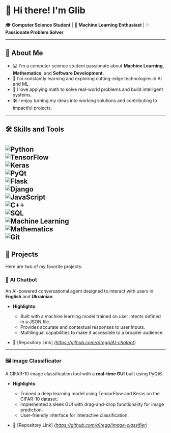 # 👋 Hi there! I'm Glib

🎓 **Computer Science Student** | 🤖 **Machine Learning Enthusiast** | ✨ **Passionate Problem Solver**  

---

## 🚀 About Me

- 💻 I'm a computer science student passionate about **Machine Learning**, **Mathematics**, and **Software Development**.  
- 🌱 I’m constantly learning and exploring cutting-edge technologies in AI and ML.  
- 🧠 I love applying math to solve real-world problems and build intelligent systems.  
- 🛠️ I enjoy turning my ideas into working solutions and contributing to impactful projects.  

---

## 🛠 Skills and Tools

![Python](https://img.shields.io/badge/-Python-05122A?style=flat&logo=python)  
![TensorFlow](https://img.shields.io/badge/-TensorFlow-05122A?style=flat&logo=tensorflow)  
![Keras](https://img.shields.io/badge/-Keras-05122A?style=flat&logo=keras)  
![PyQt](https://img.shields.io/badge/-PyQt-05122A?style=flat&logo=qt)  
![Flask](https://img.shields.io/badge/-Flask-05122A?style=flat&logo=flask)  
![Django](https://img.shields.io/badge/-Django-05122A?style=flat&logo=django)  
![JavaScript](https://img.shields.io/badge/-JavaScript-05122A?style=flat&logo=javascript)  
![C++](https://img.shields.io/badge/-C++-05122A?style=flat&logo=cplusplus)  
![SQL](https://img.shields.io/badge/-SQL-05122A?style=flat&logo=postgresql)  
![Machine Learning](https://img.shields.io/badge/-Machine%20Learning-05122A?style=flat&logo=scikit-learn)  
![Mathematics](https://img.shields.io/badge/-Mathematics-05122A?style=flat&logo=matplotlib)  
![Git](https://img.shields.io/badge/-Git-05122A?style=flat&logo=git)  
---

## 🚀 Projects

Here are two of my favorite projects:

### 🤖 **AI Chatbot**
An AI-powered conversational agent designed to interact with users in **English** and **Ukrainian**.  

- **Highlights**:
  - Built with a machine learning model trained on user intents defined in a JSON file.
  - Provides accurate and contextual responses to user inputs.
  - Multilingual capabilities to make it accessible to a broader audience.

- 🔗 [Repository Link] *(https://github.com/a1regg/AI-chatbot)*  

---

### 🖼 **Image Classificator**
A CIFAR-10 image classification tool with a **real-time GUI** built using PyQt6.  

- **Highlights**:
  - Trained a deep learning model using TensorFlow and Keras on the CIFAR-10 dataset.
  - Implemented a sleek GUI with drag-and-drop functionality for image prediction.
  - User-friendly interface for interactive classification.

- 🔗 [Repository Link] *(https://github.com/a1regg/image-classifier)*

